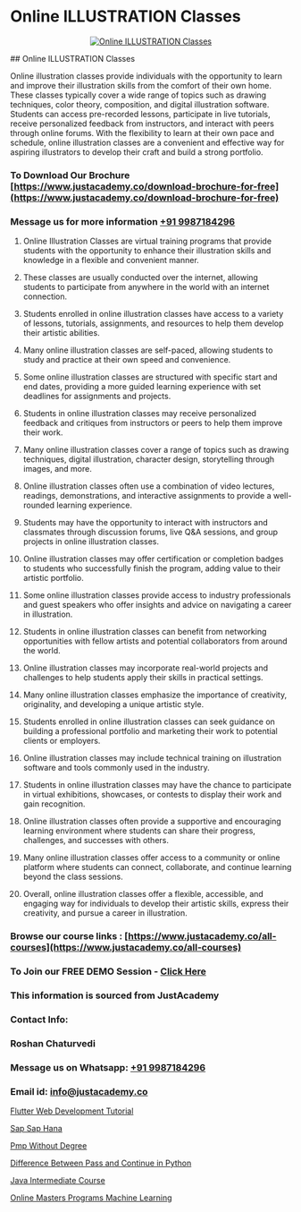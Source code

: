 # Online ILLUSTRATION Classes

<p align="center">
  <a href="https://justacademy.co/all-courses">
    <img src="https://i.ibb.co/P5KtSQ2/ui-ux.png" alt="Online ILLUSTRATION Classes">
  </a>
</p>
## Online ILLUSTRATION Classes

Online illustration classes provide individuals with the opportunity to learn and improve their illustration skills from the comfort of their own home. These classes typically cover a wide range of topics such as drawing techniques, color theory, composition, and digital illustration software. Students can access pre-recorded lessons, participate in live tutorials, receive personalized feedback from instructors, and interact with peers through online forums. With the flexibility to learn at their own pace and schedule, online illustration classes are a convenient and effective way for aspiring illustrators to develop their craft and build a strong portfolio.
### To Download Our Brochure [https://www.justacademy.co/download-brochure-for-free](https://www.justacademy.co/download-brochure-for-free)
### Message us for more information [+91 9987184296](https://api.whatsapp.com/send?phone=919987184296)
1) Online Illustration Classes are virtual training programs that provide students with the opportunity to enhance their illustration skills and knowledge in a flexible and convenient manner.

2) These classes are usually conducted over the internet, allowing students to participate from anywhere in the world with an internet connection.

3) Students enrolled in online illustration classes have access to a variety of lessons, tutorials, assignments, and resources to help them develop their artistic abilities.

4) Many online illustration classes are self-paced, allowing students to study and practice at their own speed and convenience.

5) Some online illustration classes are structured with specific start and end dates, providing a more guided learning experience with set deadlines for assignments and projects.

6) Students in online illustration classes may receive personalized feedback and critiques from instructors or peers to help them improve their work.

7) Many online illustration classes cover a range of topics such as drawing techniques, digital illustration, character design, storytelling through images, and more.

8) Online illustration classes often use a combination of video lectures, readings, demonstrations, and interactive assignments to provide a well-rounded learning experience.

9) Students may have the opportunity to interact with instructors and classmates through discussion forums, live Q&A sessions, and group projects in online illustration classes.

10) Online illustration classes may offer certification or completion badges to students who successfully finish the program, adding value to their artistic portfolio.

11) Some online illustration classes provide access to industry professionals and guest speakers who offer insights and advice on navigating a career in illustration.

12) Students in online illustration classes can benefit from networking opportunities with fellow artists and potential collaborators from around the world.

13) Online illustration classes may incorporate real-world projects and challenges to help students apply their skills in practical settings.

14) Many online illustration classes emphasize the importance of creativity, originality, and developing a unique artistic style.

15) Students enrolled in online illustration classes can seek guidance on building a professional portfolio and marketing their work to potential clients or employers.

16) Online illustration classes may include technical training on illustration software and tools commonly used in the industry.

17) Students in online illustration classes may have the chance to participate in virtual exhibitions, showcases, or contests to display their work and gain recognition.

18) Online illustration classes often provide a supportive and encouraging learning environment where students can share their progress, challenges, and successes with others.

19) Many online illustration classes offer access to a community or online platform where students can connect, collaborate, and continue learning beyond the class sessions.

20) Overall, online illustration classes offer a flexible, accessible, and engaging way for individuals to develop their artistic skills, express their creativity, and pursue a career in illustration.

### Browse our course links : [https://www.justacademy.co/all-courses](https://www.justacademy.co/all-courses) 
### To Join our FREE DEMO Session - [Click Here](https://www.justacademy.co/register-for-course-demo)


### This information is sourced from JustAcademy
### Contact Info:
### Roshan Chaturvedi
### Message us on Whatsapp: [+91 9987184296](https://api.whatsapp.com/send?phone=919987184296)
### Email id: [info@justacademy.co](mailto:info@justacademy.co)
                
[Flutter Web Development Tutorial](https://www.linkedin.com/pulse/flutter-web-development-tutorial-justacademy-delhi-kijjc/)

[Sap Sap Hana](https://www.linkedin.com/pulse/sap-hana-justacademy-fowrc/)

[Pmp Without Degree](https://medium.com/@abhidnya.1068/pmp-without-degree-ab77584c3fe0)

[Difference Between Pass and Continue in Python](https://medium.com/@kumarishimmi99/difference-between-pass-and-continue-in-python-8879e3922fe8)

[Java Intermediate Course](https://justacademyin.github.io/justacademy/java-intermediate-course)

[Online Masters Programs Machine Learning](https://justacademyin.github.io/justacademy/online-masters-programs-machine-learning)

